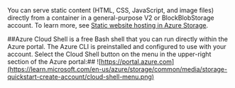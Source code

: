 You can serve static content (HTML, CSS, JavaScript, and image files) directly from a container in a general-purpose V2 or BlockBlobStorage account. 
To learn more, see [Static website hosting in Azure Storage](https://learn.microsoft.com/en-us/azure/storage/blobs/storage-blob-static-website).

##Azure Cloud Shell is a free Bash shell that you can run directly within the Azure portal. The Azure CLI is preinstalled and configured to use with your account. Select the Cloud Shell button on the menu in the upper-right section of the Azure portal:##
![https://portal.azure.com](https://learn.microsoft.com/en-us/azure/storage/common/media/storage-quickstart-create-account/cloud-shell-menu.png)
